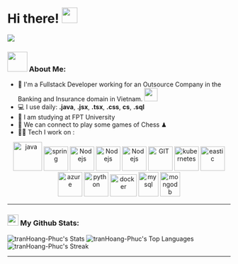 # Hi there! <img src="https://github.com/TheDudeThatCode/TheDudeThatCode/blob/master/Assets/Hi.gif" width="35" />

![](https://camo.githubusercontent.com/992babdffd8c74a1502de375fbdf7e4d54773242/68747470733a2f2f6d656469612e67697068792e636f6d2f6d656469612f53576f536b4e36447854737a71494b4571762f67697068792e676966)

### <img src="https://github.com/TheDudeThatCode/TheDudeThatCode/blob/master/Assets/Developer.gif" width="45" /> About Me:
- 🏦 I'm a Fullstack Developer working for an Outsource Company in the Banking and Insurance domain in Vietnam.
      <img src="https://media.giphy.com/media/WUlplcMpOCEmTGBtBW/giphy.gif" width="30">
- 💻 I use daily: **.java**, **.jsx**, **.tsx**, **.css**, **cs**, **.sql**
- 📖 I am studying at FPT University
- 👯 We can connect to play some games of Chess ♟
- 🧑‍💻 Tech I work on :

<p align="center">
      <img src="https://www.vectorlogo.zone/logos/java/java-icon.svg" alt="java" width="65" height="65"/> 
      <img src="https://www.vectorlogo.zone/logos/springio/springio-icon.svg" alt="spring" width="55" height="55"/>
      <img src="https://www.vectorlogo.zone/logos/nodejs/nodejs-icon.svg" alt="Nodejs" width="55" height="55"/>
      <img src="https://www.vectorlogo.zone/logos/reactjs/reactjs-icon.svg" alt="Nodejs" width="55" height="55"/>
      <img src="https://www.vectorlogo.zone/logos/typescriptlang/typescriptlang-icon.svg" alt="Nodejs" width="55" height="55"/>
      <img src="https://www.vectorlogo.zone/logos/git-scm/git-scm-icon.svg" alt="GIT" width="55" height="55"/> 
      <img src="https://www.vectorlogo.zone/logos/kubernetes/kubernetes-icon.svg" alt="kubernetes" width="55" height="55"/>
      <img src="https://www.vectorlogo.zone/logos/elastic/elastic-icon.svg" alt="eastic" width="55" height="55"/>
      <img src="https://www.vectorlogo.zone/logos/amazon_aws/amazon_aws-icon.svg" alt="azure" width="55" height="55"/>
      <img src="https://www.vectorlogo.zone/logos/dotnet/dotnet-official.svg" alt="python" width="55" height="55"/>
      <img src="https://www.vectorlogo.zone/logos/docker/docker-official.svg" alt="docker" width="60" height="50"/>
      <img src="https://www.vectorlogo.zone/logos/mysql/mysql-icon.svg" alt="mysql" width="45" height="55"/>
      <img src="https://www.vectorlogo.zone/logos/mongodb/mongodb-icon.svg" alt="mongodb" width="45" height="55"/>
</p>

---
### <img src='https://media1.giphy.com/media/du3J3cXyzhj75IOgvA/giphy.gif?cid=ecf05e47x2g034i9pzwtzzsd3xgg2w9nr94t4tflbbgo3008&rid=giphy.gif' width='25' /> My Github Stats:
![tranHoang-Phuc's Stats](https://github-readme-stats.vercel.app/api?username=tranHoang-Phuc&theme=vue-dark&show_icons=true&hide_border=true&count_private=true&token=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)
![tranHoang-Phuc's Top Languages](https://github-readme-stats.vercel.app/api/top-langs/?username=tranHoang-Phuc&theme=vue-dark&show_icons=true&hide_border=true&layout=compact&token=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)
![tranHoang-Phuc's Streak](https://github-readme-streak-stats.herokuapp.com/?user=tranHoang-Phuc&theme=vue-dark&hide_border=true&token=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)

<!--START_SECTION:waka-->

<!--END_SECTION:waka-->



---


